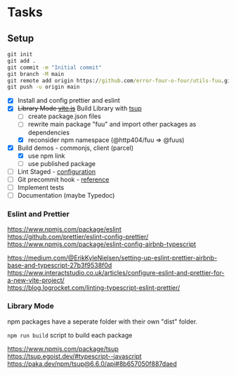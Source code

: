 # Tasks

## Setup

```cmd
git init
git add .
git commit -m "Initial commit"
git branch -M main
git remote add origin https://github.com/error-four-o-four/utils-fuu.git
git push -u origin main
```

- [x] Install and config prettier and eslint
- [x] ~~Library Mode [vite.js](https://vitejs.dev/guide/build.html#library-mode>)~~ Build Library with [tsup](https://www.npmjs.com/package/tsup)
  - [ ] create package.json files
  - [ ] rewrite main package "fuu" and import other packages as dependencies
  - [x] reconsider npm namespace (@http404/fuu => @fuus)
- [x] Build demos - commonjs, client (parcel)
  - [x] use npm link
  - [ ] use published package
- [ ] Lint Staged - [configuration](https://github.com/okonet/lint-staged#Configuration)
- [ ] Git precommit hook - [reference](https://git-scm.com/book/en/v2/Customizing-Git-Git-Hooks)
- [ ] Implement tests
- [ ] Documentation (maybe Typedoc)

### Eslint and Prettier

<https://www.npmjs.com/package/eslint>\
<https://github.com/prettier/eslint-config-prettier/>\
<https://www.npmjs.com/package/eslint-config-airbnb-typescript>

<https://medium.com/@ErikKyleNielsen/setting-up-eslint-prettier-airbnb-base-and-typescript-27b3f9538f0d>\
<https://www.interactstudio.co.uk/articles/configure-eslint-and-prettier-for-a-new-vite-project/>\
<https://blog.logrocket.com/linting-typescript-eslint-prettier/>

### Library Mode

npm packages have a seperate folder with their own "dist" folder.

`npm run build` script to build each package

<https://www.npmjs.com/package/tsup>\
<https://tsup.egoist.dev/#typescript--javascript>\
<https://paka.dev/npm/tsup@6.6.0/api#8b657050f887daed>
